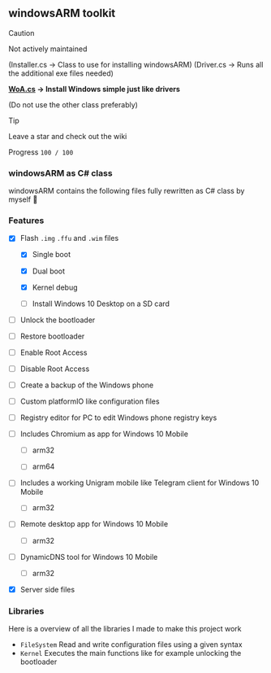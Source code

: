 ## windowsARM toolkit

> [!CAUTION]
> Not actively maintained

(Installer.cs -> Class to use for installing windowsARM)
(Driver.cs -> Runs all the additional exe files needed)

**[WoA.cs](/kernel/WoA.cs) -> Install Windows simple just like drivers**

(Do not use the other class preferably)

> [!TIP]
> Leave a star and check out the wiki

Progress `100 / 100`

### windowsARM as C# class

windowsARM contains the following files fully rewritten as C# class by myself 🖤

### Features

- [x] Flash `.img` `.ffu` and `.wim` files

  - [x] Single boot
    
  - [x] Dual boot
    
  - [x] Kernel debug
    
  - [ ] Install Windows 10 Desktop on a SD card
    
- [ ] Unlock the bootloader

- [ ] Restore bootloader

- [ ] Enable Root Access

- [ ] Disable Root Access

- [ ] Create a backup of the Windows phone

- [ ] Custom platformIO like configuration files

- [ ] Registry editor for PC to edit Windows phone registry keys

- [ ] Includes Chromium as app for Windows 10 Mobile

  - [ ] arm32

  - [ ] arm64
    
- [ ] Includes a working Unigram mobile like Telegram client for Windows 10 Mobile

  - [ ] arm32
    
- [ ] Remote desktop app for Windows 10 Mobile

  - [ ] arm32
    
- [ ] DynamicDNS tool for Windows 10 Mobile

  - [ ] arm32
    
- [x] Server side files

### Libraries

Here is a overview of all the libraries I made to make this project work

- `FileSystem` Read and write configuration files using a given syntax
- `Kernel` Executes the main functions like for example unlocking the bootloader
